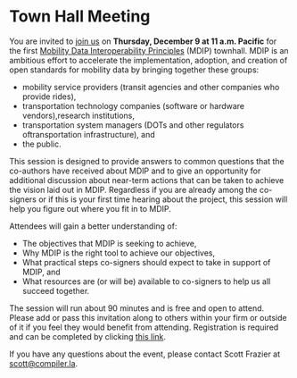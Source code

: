 # Town Hall Meeting

You are invited to [join us](https://us02web.zoom.us/meeting/register/tZ0td-6upjMuGtIxsQJMVB92fKvgpIa9XDea) on **Thursday, December 9 at 11 a.m. Pacific** for the first [Mobility Data Interoperability Principles](index.md) (MDIP) townhall. MDIP is an ambitious effort to accelerate the implementation, adoption, and creation of open standards for mobility data by bringing together these groups:

- mobility service providers (transit agencies and other companies who provide rides),  
- transportation technology companies (software or hardware vendors),research institutions,  
- transportation system managers (DOTs and other regulators oftransportation infrastructure), and  
- the public.  

This session is designed to provide answers to common questions that the co-authors have received about MDIP and to give an opportunity for additional discussion about near-term actions that can be taken to achieve the vision laid out in MDIP. Regardless if you are already among the co-signers or if this is your first time hearing about the project, this session will help you figure out where you fit in to MDIP.

Attendees will gain a better understanding of:

- The objectives that MDIP is seeking to achieve,  
- Why MDIP is the right tool to achieve our objectives,  
- What practical steps co-signers should expect to take in support of MDIP, and  
- What resources are (or will be) available to co-signers to help us all succeed together.

The session will run about 90 minutes and is free and open to attend. Please add or pass this invitation along to others within your firm or outside of it if you feel they would benefit from attending. Registration is required and can be completed by clicking [this link](https://us02web.zoom.us/meeting/register/tZ0td-6upjMuGtIxsQJMVB92fKvgpIa9XDea).

If you have any questions about the event, please contact Scott Frazier at [scott@compiler.la](mailto:scott@compiler.la).
